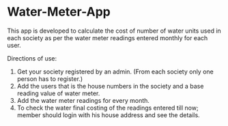 # Water-Meter-App
This app is developed to calculate the cost of number of water units used in each society as per the water meter readings entered monthly for each user.

Directions of use:
1. Get your society registered by an admin. (From each society only one person has to register.)
2. Add the users that is the house numbers in the society and a base reading value of water meter.
3. Add the water meter readings for every month.
4. To check the water final costing of the readings entered till now; member should login with his house address and see the details.
